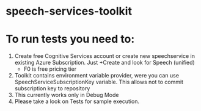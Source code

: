 # speech-services-toolkit

# To run tests you need to:
1. Create free Cognitive Services account or create new speechservice in existing Azure Subscription. Just +Create and look for Speech (unified)
    - F0 is free pricing tier
2. Toolkit contains environment variable provider, were you can use SpeechServiceSubscriptionKey variable. This allows not to commit subscription key to repository
3. This currently works only in Debug Mode
4. Please take a look on Tests for sample execution.